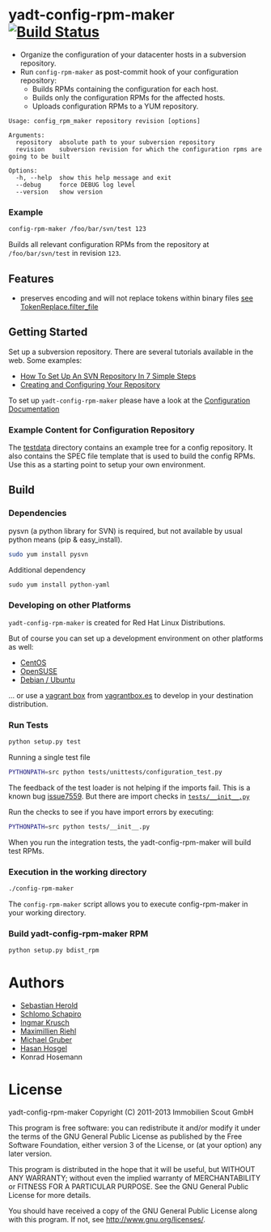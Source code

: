 yadt-config-rpm-maker [![Build Status](https://travis-ci.org/yadt/yadt-config-rpm-maker.png?branch=master)](https://travis-ci.org/yadt/yadt-config-rpm-maker)
=====================

* Organize the configuration of your datacenter hosts in a subversion repository.
* Run `config-rpm-maker` as post-commit hook of your configuration repository:
  * Builds RPMs containing the configuration for each host.
  * Builds only the configuration RPMs for the affected hosts.
  * Uploads configuration RPMs to a YUM repository.

```
Usage: config_rpm_maker repository revision [options]

Arguments:
  repository  absolute path to your subversion repository
  revision    subversion revision for which the configuration rpms are going to be built

Options:
  -h, --help  show this help message and exit
  --debug     force DEBUG log level
  --version   show version

```

### Example

```bash
config-rpm-maker /foo/bar/svn/test 123
```
Builds all relevant configuration RPMs from the repository at `/foo/bar/svn/test` in revision `123`.

## Features

  * preserves encoding and will not replace tokens within binary files [see TokenReplace.filter_file](https://github.com/aelgru/yadt-config-rpm-maker/blob/master/src/config_rpm_maker/token/tokenreplacer.py#L172)

## Getting Started

Set up a subversion repository. There are several tutorials available in the web.
Some examples:
  * [How To Set Up An SVN Repository In 7 Simple Steps](http://www.civicactions.com/blog/2010/may/25/how_set_svn_repository_7_simple_steps)
  * [Creating and Configuring Your Repository](http://svnbook.red-bean.com/en/1.7/svn.reposadmin.create.html)

To set up `yadt-config-rpm-maker` please have a look at the
[Configuration Documentation](https://github.com/aelgru/yadt-config-rpm-maker/blob/master/docs/CONFIGURATION.md#configuration)

### Example Content for Configuration Repository

The [testdata](https://github.com/yadt/yadt-config-rpm-maker/tree/master/testdata/svn_repo/) directory contains
an example tree for a config repository. It also contains the SPEC file template that is used to
build the config RPMs. Use this as a starting point to setup your own environment.


## Build

### Dependencies

pysvn (a python library for SVN) is required, but not available by usual python means (pip & easy_install).

```bash
sudo yum install pysvn
```

Additional dependency
```
sudo yum install python-yaml
```

### Developing on other Platforms

`yadt-config-rpm-maker` is created for Red Hat Linux Distributions.

But of course you can set up a development environment on other platforms as well:
* [CentOS](https://github.com/aelgru/yadt-config-rpm-maker/blob/master/docs/HOWTO_CentOS.md)
* [OpenSUSE](https://github.com/aelgru/yadt-config-rpm-maker/blob/master/docs/HOWTO_OpenSUSE.md)
* [Debian / Ubuntu](https://github.com/aelgru/yadt-config-rpm-maker/blob/master/docs/HOWTO_Debian.md)

... or use a [vagrant box](http://www.vagrantup.com/) from [vagrantbox.es](http://vagrantbox.es/) to develop in your
destination distribution.

### Run Tests

```bash
python setup.py test
```

Running a single test file
```bash
PYTHONPATH=src python tests/unittests/configuration_test.py
```

The feedback of the test loader is not helping if the imports fail.
This is a known bug [issue7559](http://bugs.python.org/issue7559).
But there are import checks in [`tests/__init__.py`](https://github.com/aelgru/yadt-config-rpm-maker/blob/master/tests/__init__.py)

Run the checks to see if you have import errors by executing:
```bash
PYTHONPATH=src python tests/__init__.py
```

When you run the integration tests, the yadt-config-rpm-maker will build test RPMs.

### Execution in the working directory

```bash
./config-rpm-maker
```
The `config-rpm-maker` script allows you to execute config-rpm-maker in your working directory.

### Build yadt-config-rpm-maker RPM

```bash
python setup.py bdist_rpm
```

Authors
=======

* [Sebastian Herold](https://github.com/heroldus)
* [Schlomo Schapiro](https://github.com/schlomo)
* [Ingmar Krusch](https://github.com/ingmarkrusch)
* [Maximillien Riehl](https://github.com/mriehl)
* [Michael Gruber](https://github.com/aelgru)
* [Hasan Hosgel](https://github.com/alosdev)
* Konrad Hosemann

License
=======

yadt-config-rpm-maker
Copyright (C) 2011-2013 Immobilien Scout GmbH

This program is free software: you can redistribute it and/or modify
it under the terms of the GNU General Public License as published by
the Free Software Foundation, either version 3 of the License, or
(at your option) any later version.

This program is distributed in the hope that it will be useful,
but WITHOUT ANY WARRANTY; without even the implied warranty of
MERCHANTABILITY or FITNESS FOR A PARTICULAR PURPOSE.  See the
GNU General Public License for more details.

You should have received a copy of the GNU General Public License
along with this program.  If not, see <http://www.gnu.org/licenses/>.
